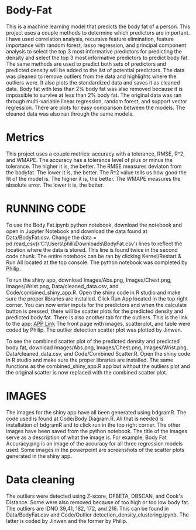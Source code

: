 # Body-Fat
This is a machine learning model that predicts the body fat of a person.
This project uses a couple methods to determine which predictors are important. I have used correlation analysis, recursive feature elimination, feature importance with random forest, lasso regression, and principal component analysis to select the top 3 most informative predictors for predicting the density and select the top 3 most informative predictors to predict body fat. The same methods are used to predict both sets of predictors and predicted density will be added to the list of potential predictors. The data was cleaned to remove outliers from the data and highlights where the outliers were. It also plots the standardized data and saves it as cleaned data. Body fat with less than 2% body fat was also removed because it is impossible to survive at less than 2% body fat. The original data was ran through multi-variable linear regression, random forest, and support vector regression. There are plots for easy comparison between the models. The cleaned data was also ran through the same models.

# Metrics
This project uses a couple metrics: accuracy with a tolerance, RMSE, R^2, and WMAPE. The accuracy has a tolerance level of plus or minus the tolerance. The higher it is, the better. The RMSE measures deviaton from the bodyfat. The lower it is, the better. The R^2 value tells us how good the fit of the model is. The higher it is, the better. The WMAPE measures the absolute error. The lower it is, the better.

# RUNNING CODE
To use the Body Fat.ipynb python notebook, download the notebook and open in Jupyter Notebook and download the data found at Data/BodyFat.csv. Change the data = pd.read_csv(r'C:\Users\phili\Downloads\BodyFat.csv') lines to reflect the location where the data is stored. This line is found twice in the second code chunk. The entire notebook can be ran by clicking Kernel/Restart & Run All located at the top console. The python notebook was completed by Philip.

To run the shiny app, download Images/Abs.png, Images/Chest.png, Images/Wrist.png, Data/cleaned_data.csv, and Code/combined_shiny_app.R. Open the shiny code in R studio and make sure the proper libraries are installed. Click Run App located in the top right corner. You can now enter inputs for the predictors and when the calculate button is pressed, there will be scatter plots for the predicted density and predicted body fat. There is also another tab for the outliers. This is the link to the app:  [APP Link](https://jinwen626.shinyapps.io/shiny4/)
The front page with images, scatterplot, and table were coded by Philip. The outlier detection scatter plot was plotted by Jinwen. 

To see the combined scatter plot of the predicted density and predicted body fat, download Images/Abs.png, Images/Chest.png, Images/Wrist.png, Data/cleaned_data.csv, and Code/Combined Scatter.R. Open the shiny code in R studio and make sure the proper libraries are installed. The same functions as the combined_shiny_app.R app but without the outliers plot and the original scatter is now replaced with the combined scatter plot.

# IMAGES
The images for the shiny app have all been generated using bdgramR. The code used is found at Code/Body Diagram.R. All that is needed is installation of bdgramR and to click run in the top right corner. 
The other images have been saved from the python notebook. The title of the images serve as a description of what the image is. For example, Body Fat Accuracy.png is an image of the accuracy for all three regression models used. 
Some images in the powerpoint are screenshots of the scatter plots generated in the shiny app.

# Data cleaning
The outliers were detected using Z-score, DFBETA, DBSCAN, and Cook's Distance. Some were also removed because of too high or too low body fat. The outliers are IDNO 39,41, 182, 172, and 216. This can be found in Data/BodyFat.csv and Code/Outlier detection_density_clustering.ipynb. The latter is coded by Jinwen and the former by Philip.
